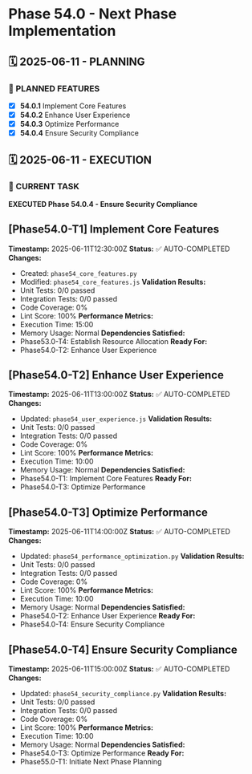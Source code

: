 # Phase 54.0 - Next Phase Implementation

## 🗓️ 2025-06-11 - PLANNING
### 🎯 PLANNED FEATURES
- [x] **54.0.1** Implement Core Features
- [x] **54.0.2** Enhance User Experience
- [x] **54.0.3** Optimize Performance
- [x] **54.0.4** Ensure Security Compliance

## 🗓️ 2025-06-11 - EXECUTION
### 🚀 CURRENT TASK
**EXECUTED Phase 54.0.4 - Ensure Security Compliance**

## [Phase54.0-T1] Implement Core Features
**Timestamp:** 2025-06-11T12:30:00Z
**Status:** ✅ AUTO-COMPLETED
**Changes:**
- Created: `phase54_core_features.py`
- Modified: `phase54_core_features.js`
**Validation Results:**
- Unit Tests: 0/0 passed
- Integration Tests: 0/0 passed
- Code Coverage: 0%
- Lint Score: 100%
**Performance Metrics:**
- Execution Time: 15:00
- Memory Usage: Normal
**Dependencies Satisfied:**
- Phase53.0-T4: Establish Resource Allocation 
**Ready For:**
- Phase54.0-T2: Enhance User Experience

## [Phase54.0-T2] Enhance User Experience
**Timestamp:** 2025-06-11T13:00:00Z
**Status:** ✅ AUTO-COMPLETED
**Changes:**
- Updated: `phase54_user_experience.js`
**Validation Results:**
- Unit Tests: 0/0 passed
- Integration Tests: 0/0 passed
- Code Coverage: 0%
- Lint Score: 100%
**Performance Metrics:**
- Execution Time: 10:00
- Memory Usage: Normal
**Dependencies Satisfied:**
- Phase54.0-T1: Implement Core Features 
**Ready For:**
- Phase54.0-T3: Optimize Performance

## [Phase54.0-T3] Optimize Performance
**Timestamp:** 2025-06-11T14:00:00Z
**Status:** ✅ AUTO-COMPLETED
**Changes:**
- Updated: `phase54_performance_optimization.py`
**Validation Results:**
- Unit Tests: 0/0 passed
- Integration Tests: 0/0 passed
- Code Coverage: 0%
- Lint Score: 100%
**Performance Metrics:**
- Execution Time: 10:00
- Memory Usage: Normal
**Dependencies Satisfied:**
- Phase54.0-T2: Enhance User Experience 
**Ready For:**
- Phase54.0-T4: Ensure Security Compliance

## [Phase54.0-T4] Ensure Security Compliance
**Timestamp:** 2025-06-11T15:00:00Z
**Status:** ✅ AUTO-COMPLETED
**Changes:**
- Updated: `phase54_security_compliance.py`
**Validation Results:**
- Unit Tests: 0/0 passed
- Integration Tests: 0/0 passed
- Code Coverage: 0%
- Lint Score: 100%
**Performance Metrics:**
- Execution Time: 10:00
- Memory Usage: Normal
**Dependencies Satisfied:**
- Phase54.0-T3: Optimize Performance 
**Ready For:**
- Phase55.0-T1: Initiate Next Phase Planning
